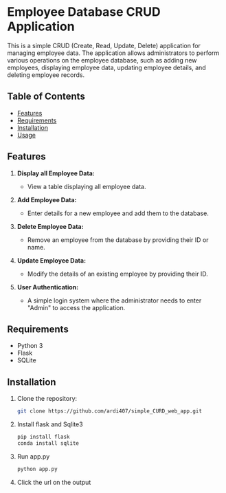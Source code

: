 # Employee Database CRUD Application

This is a simple CRUD (Create, Read, Update, Delete) application for managing employee data. The application allows administrators to perform various operations on the employee database, such as adding new employees, displaying employee data, updating employee details, and deleting employee records.

## Table of Contents

- [Features](#features)
- [Requirements](#requirements)
- [Installation](#installation)
- [Usage](#usage)

## Features

1. **Display all Employee Data:**
   - View a table displaying all employee data.

2. **Add Employee Data:**
   - Enter details for a new employee and add them to the database.

3. **Delete Employee Data:**
   - Remove an employee from the database by providing their ID or name.

4. **Update Employee Data:**
   - Modify the details of an existing employee by providing their ID.

5. **User Authentication:**
   - A simple login system where the administrator needs to enter "Admin" to access the application.

## Requirements

- Python 3
- Flask
- SQLite

## Installation

1. Clone the repository:
   ```bash
   git clone https://github.com/ardi407/simple_CURD_web_app.git
2. Install flask and Sqlite3
   ```bash
   pip install flask
   conda install sqlite
3. Run app.py
   ```bash
   python app.py
4. Click the url on the output
   
